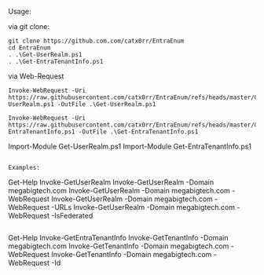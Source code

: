 Usage:

via git clone:

```
git clone https://github.com.com/catx0rr/EntraEnum
cd EntraEnum
. .\Get-UserRealm.ps1
. .\Get-EntraTenantInfo.ps1
```

via Web-Request
```
Invoke-WebRequest -Uri https://raw.githubusercontent.com/catx0rr/EntraEnum/refs/heads/master/Get-UserRealm.ps1 -OutFile .\Get-UserRealm.ps1
```
```
Invoke-WebRequest -Uri https://raw.githubusercontent.com/catx0rr/EntraEnum/refs/heads/master/Get-EntraTenantInfo.ps1 -OutFile .\Get-EntraTenantInfo.ps1
```
Import-Module Get-UserRealm.ps1
Import-Module Get-EntraTenantInfo.ps1
```

Examples:
```
Get-Help Invoke-GetUserRealm
Invoke-GetUserRealm -Domain megabigtech.com
Invoke-GetUserRealm -Domain megabigtech.com -WebRequest
Invoke-GetUserRealm -Domain megabigtech.com -WebRequest -URLs
Invoke-GetUserRealm -Domain megabigtech.com -WebRequest -IsFederated
```
```
Get-Help Invoke-GetEntraTenantInfo
Invoke-GetTenantInfo -Domain megabigtech.com
Invoke-GetTenantInfo -Domain megabigtech.com -WebRequest
Invoke-GetTenantInfo -Domain megabigtech.com -WebRequest -Id
```
